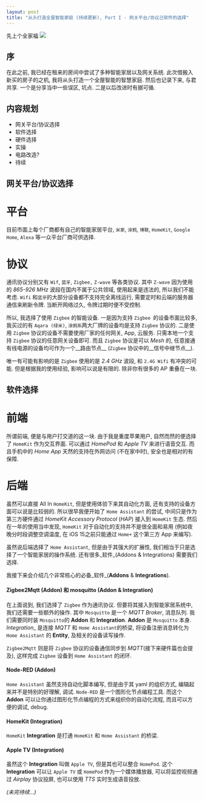 ```yaml
---
layout: post
title: "从头打造全屋智能家庭 (持续更新), Part I - 网关平台/协议己软件的选择"
---
```


先上个全家福
![](/assets/images/build-smart-home-from-scratch-part-1-1.jpg)


## 序
在此之前, 我已经在租来的房间中尝试了多种智能家居以及网关系统. 此次借搬入新买的房子的之机, 我将从头打造一个全屋智能的智慧家庭. 然后也记录下来, 与君共享. 一个是分享当中一些误区, 坑点. 二是以后改进时有据可循.

## 内容规划
 * 网关平台/协议选择
 * 软件选择
 * 硬件选择
 * 实操
 * 电路改造?
 * 待续

## 网关平台/协议选择

# 平台

目前市面上每个厂商都有自己的智能家居平台, `米家`, `涂鸦`, `博联`, `HomeKit`, `Google Home`, `Alexa` 等一众平台厂商可供选择. 

# 协议

通讯协议分别又有 `Wif`, `蓝牙`, `Zigbee,` `Z-wave` 等各类协议. 其中 `Z-wave` 因为使用的 _865-926 MHz_ 波段在国内不属于公共领域, 使用起来是违法的, 所以我们不能考虑. `Wifi` 和`蓝牙`的大部分设备都不支持完全离线运行, 需要定时和云端的服务器通信来刷新令牌. 当断开网络过久, 令牌过期时便不受控制. 

所以, 我选择了使用 `Zigbee` 的智能设备. 一是因为支持 `Zigbee `的设备市面比较多, 我买过的有 `Aqara (绿米)`, `涂鸦系`两大厂牌的设备均是支持 `Zigbee` 协议的. 二是使用 `Zigbee` 协议的设备不需要使用厂家的任何网关, App, 云服务. 只需本地一个支持 `Zigbee` 协议的任意网关设备即可. 而且 `Zigbee` 协议是可以 _Mesh_ 的, 任意接通有线电源的设备均可作为一个__路由节点__ (`Zigbee` 协议中的__信号中继节点__).

唯一有可能有影响的是 `Zigbee` 使用的是 _2.4 GHz_ 波段, 和 `2.4G Wifi` 有冲突的可能. 但是根据我的使用经验, 影响可以说是有限的. 除非你有很多的 AP 重叠在一块.

## 软件选择

# 前端

所谓前端, 便是与用户打交道的这一块. 由于我是重度苹果用户, 自然而然的便选择了 `HomeKit` 作为交互界面. 可以通过 _HomePod_  和 _Apple TV_ 来进行语音交互. 而且手机中的 _Home App_ 天然的支持在外网访问 (不在家中时), 安全也是相对的有保障.

# 后端

虽然可以直接 All In `HomeKit`, 但是使用体验下来其自动化方面, 还有支持的设备方面可以说是比较弱的. 所以很早我便开始了 `Home Assistant` 的尝试, 中间只是作为第三方硬件通过 _HomeKit Accessory Protocol_ (_HAP_)  接入到 `HomeKit` 生态. 然后在一年的使用当中发现, `HomeKit` 对于自动化的支持并不是很全面和易用 (例如夜晚分时段调整空调温度, 在 iOS 15之前只能通过 `Home+` 这个第三方 App 来编写).

虽然说后端选择了 `Home Assistant`, 但是由于其强大的扩展性, 我们相当于只是选择了一个智能家居的操作系统. 还有很多_软件_(Addons & Integrations) 需要我们选择.

我接下来会介绍几个非常核心的必备_软件_(__Addons__ & __Integrations__).

#### Zigbee2Mqtt (Addon) 和 mosquitto (Addon & Integration)

在上面说到, 我们选择了 `Zigbee` 作为通讯协议. 但要将其接入到智能家居系统中, 我们还需要一些额外的操作. 其中 `Mosquitto` 是一个 _MQTT Broker_,  消息队列. 我们需要同时装 `Mosquitto`的 __Addon__ 和 __Integration__. __Addon__ 是 `Mosquitto` 本身. _Integration__ 是连接 _MQTT_ 和 `Home Assistant`的桥梁, 将设备注册消息转化为 `Home Assistant` 的 __Entity__, 及相关的设备读写操作.

`Zigbee2Mqtt` 则是将 `Zigbee` 协议的设备通信同步到 _MQTT_(接下来硬件篇也会提及), 这样完成 `Zigbee` 设备到 `Home Assistant` 的闭环.

#### Node-RED (Addon)

`Home Assistant` 虽然支持自动化脚本编写, 但是由于其 yaml 的组织方式, 编辑起来并不是特别的好理解, 调试.  `Node-RED` 是一个图形化节点编程工具. 而这个 __Addon__ 可以让你通过图形化节点编程的方式来组织你的自动化流程, 而且可以方便的调试, debug.

#### HomeKit (Integration)

`HomeKit` __Integration__ 是打通 `HomeKit` 和 `Home Assistant` 的桥梁.

#### Apple TV (Integration)

虽然这个 __Integration__ 叫做 `Apple TV`, 但是其也可以整合 `HomePod`. 这个 __Integration__ 可以让 `Apple TV` 或 `HomePod` 作为一个媒体播放器, 可以将监控视频通过 _Airplay_ 协议投屏, 也可以使用 _TTS_ 实时生成语音投放.



_(未完待续...)_
